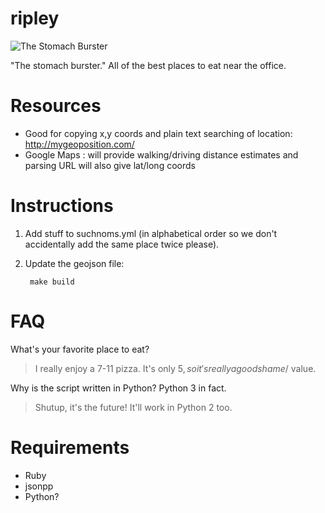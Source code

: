 ripley
======
![The Stomach Burster](http://img.gawkerassets.com/img/193wi15clx5irjpg/ku-xlarge.jpg)

"The stomach burster." All of the best places to eat near the office.

Resources
=========

- Good for copying x,y coords and plain text searching of location: http://mygeoposition.com/
- Google Maps : will provide walking/driving distance estimates and parsing URL will also give lat/long coords

Instructions
============

1. Add stuff to suchnoms.yml (in alphabetical order so we don't accidentally
   add the same place twice please).
2. Update the geojson file:

        make build

FAQ
===

What's your favorite place to eat?

> I really enjoy a 7-11 pizza. It's only $5, so it's really a good shame/$
> value.

Why is the script written in Python? Python 3 in fact.

> Shutup, it's the future! It'll work in Python 2 too.


Requirements
============

- Ruby
- jsonpp
- Python?
